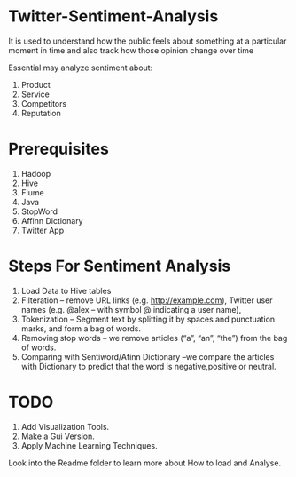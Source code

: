 # Twitter-Sentiment-Analysis

It is used to understand how the public feels about something at a particular moment in time and also track
 how those opinion change over time

Essential may analyze sentiment about:
 1) Product
 2) Service
 3) Competitors
 4) Reputation

# Prerequisites
 1) Hadoop
 2) Hive
 3) Flume
 4) Java
 5) StopWord
 6) Affinn Dictionary
 7) Twitter App 

# Steps For Sentiment Analysis
 1) Load Data to Hive tables 
 2) Filteration – remove URL links (e.g. http://example.com), Twitter user names (e.g. @alex – with symbol @ indicating a user name),
 3) Tokenization –  Segment text by splitting it by spaces and punctuation marks, and form a bag of words.
 4) Removing stop words – we remove articles (“a”, “an”, “the”) from the bag of words.
 5) Comparing with Sentiword/Afinn Dictionary –we compare the articles with Dictionary to predict that the word is negative,positive or neutral.

# TODO
 1) Add Visualization Tools.
 2) Make a Gui Version.
 3) Apply Machine Learning Techniques.


Look into the Readme folder to learn more about How to load and Analyse.
